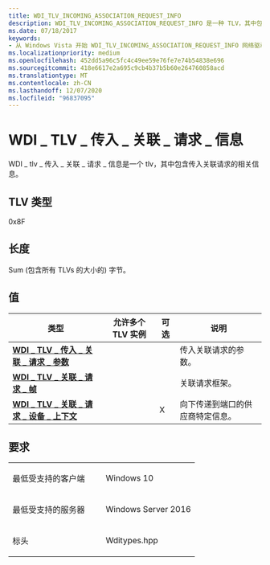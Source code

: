 ```yaml
---
title: WDI_TLV_INCOMING_ASSOCIATION_REQUEST_INFO
description: WDI_TLV_INCOMING_ASSOCIATION_REQUEST_INFO 是一种 TLV，其中包含传入关联请求的相关信息。
ms.date: 07/18/2017
keywords:
- 从 Windows Vista 开始 WDI_TLV_INCOMING_ASSOCIATION_REQUEST_INFO 网络驱动程序
ms.localizationpriority: medium
ms.openlocfilehash: 452dd5a96c5fc4c49ee59e76fe7e74b54838e696
ms.sourcegitcommit: 418e6617e2a695c9cb4b37b5b60e264760858acd
ms.translationtype: MT
ms.contentlocale: zh-CN
ms.lasthandoff: 12/07/2020
ms.locfileid: "96837095"
---
```

# <a name="wdi_tlv_incoming_association_request_info"></a>WDI \_ TLV \_ 传入 \_ 关联 \_ 请求 \_ 信息


WDI \_ tlv \_ 传入 \_ 关联 \_ 请求 \_ 信息是一个 tlv，其中包含传入关联请求的相关信息。

## <a name="tlv-type"></a>TLV 类型


0x8F

## <a name="length"></a>长度


Sum (包含所有 TLVs 的大小的) 字节。

## <a name="values"></a>值


| 类型                                                                                                            | 允许多个 TLV 实例 | 可选 | 说明                                                      |
|-----------------------------------------------------------------------------------------------------------------|--------------------------------|----------|------------------------------------------------------------------|
| [**WDI \_ TLV \_ 传入 \_ 关联 \_ 请求 \_ 参数**](wdi-tlv-incoming-association-request-parameters.md) |                                |          | 传入关联请求的参数。             |
| [**WDI \_ TLV \_ 关联 \_ 请求 \_ 帧**](wdi-tlv-association-request-frame.md)                              |                                |          | 关联请求框架。                                   |
| [**WDI \_ TLV \_ 关联 \_ 请求 \_ 设备 \_ 上下文**](wdi-tlv-association-request-device-context.md)           |                                | X        | 向下传递到端口的供应商特定信息。 |

 

<a name="requirements"></a>要求
------------

<table>
<colgroup>
<col width="50%" />
<col width="50%" />
</colgroup>
<tbody>
<tr class="odd">
<td><p>最低受支持的客户端</p></td>
<td><p>Windows 10</p></td>
</tr>
<tr class="even">
<td><p>最低受支持的服务器</p></td>
<td><p>Windows Server 2016</p></td>
</tr>
<tr class="odd">
<td><p>标头</p></td>
<td>Wditypes.hpp</td>
</tr>
</tbody>
</table>

 

 




